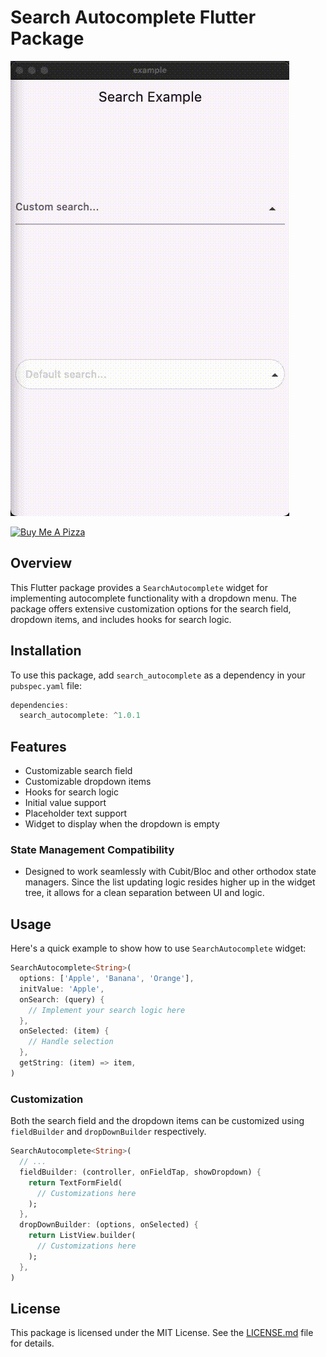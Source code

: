 # Search Autocomplete Flutter Package
![Video](assets/record.gif)

<a href="https://www.buymeacoffee.com/okji" target="_blank">
  <img src="https://cdn.buymeacoffee.com/buttons/v2/default-violet.png" alt="Buy Me A Pizza" style="max-width: 160px;"/>
</a>

## Overview

This Flutter package provides a `SearchAutocomplete` widget for implementing autocomplete functionality with a dropdown menu. The package offers extensive customization options for the search field, dropdown items, and includes hooks for search logic.

## Installation

To use this package, add `search_autocomplete` as a dependency in your `pubspec.yaml` file:

```dart
dependencies:
  search_autocomplete: ^1.0.1
```

## Features

- Customizable search field
- Customizable dropdown items
- Hooks for search logic
- Initial value support
- Placeholder text support
- Widget to display when the dropdown is empty

### State Management Compatibility
- Designed to work seamlessly with Cubit/Bloc and other orthodox state managers. Since the list updating logic resides higher up in the widget tree, it allows for a clean separation between UI and logic.


## Usage

Here's a quick example to show how to use `SearchAutocomplete` widget:

```dart
SearchAutocomplete<String>(
  options: ['Apple', 'Banana', 'Orange'],
  initValue: 'Apple',
  onSearch: (query) {
    // Implement your search logic here
  },
  onSelected: (item) {
    // Handle selection
  },
  getString: (item) => item,
)
```

### Customization

Both the search field and the dropdown items can be customized using `fieldBuilder` and `dropDownBuilder` respectively.

```dart
SearchAutocomplete<String>(
  // ...
  fieldBuilder: (controller, onFieldTap, showDropdown) {
    return TextFormField(
      // Customizations here
    );
  },
  dropDownBuilder: (options, onSelected) {
    return ListView.builder(
      // Customizations here
    );
  },
)
```

## License

This package is licensed under the MIT License. See the [LICENSE.md](LICENSE.md) file for details.
